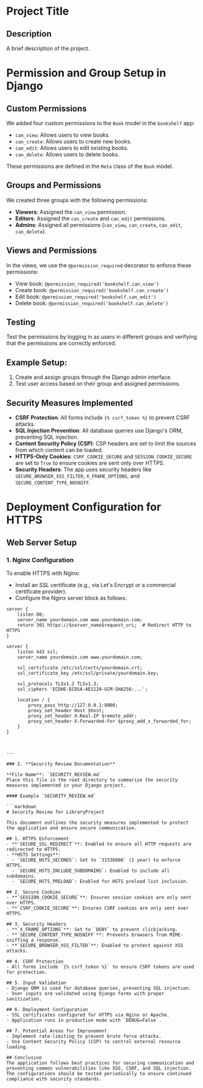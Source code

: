 # Project Title

## Description
A brief description of the project.

# Permission and Group Setup in Django

## Custom Permissions
We added four custom permissions to the `Book` model in the `bookshelf` app:
- `can_view`: Allows users to view books.
- `can_create`: Allows users to create new books.
- `can_edit`: Allows users to edit existing books.
- `can_delete`: Allows users to delete books.

These permissions are defined in the `Meta` class of the `Book` model.

## Groups and Permissions
We created three groups with the following permissions:
- **Viewers**: Assigned the `can_view` permission.
- **Editors**: Assigned the `can_create` and `can_edit` permissions.
- **Admins**: Assigned all permissions (`can_view`, `can_create`, `can_edit`, `can_delete`).

## Views and Permissions
In the views, we use the `@permission_required` decorator to enforce these permissions:
- View book: `@permission_required('bookshelf.can_view')`
- Create book: `@permission_required('bookshelf.can_create')`
- Edit book: `@permission_required('bookshelf.can_edit')`
- Delete book: `@permission_required('bookshelf.can_delete')`

## Testing
Test the permissions by logging in as users in different groups and verifying that the permissions are correctly enforced.

## Example Setup:
1. Create and assign groups through the Django admin interface.
2. Test user access based on their group and assigned permissions.


## Security Measures Implemented

- **CSRF Protection**: All forms include `{% csrf_token %}` to prevent CSRF attacks.
- **SQL Injection Prevention**: All database queries use Django's ORM, preventing SQL injection.
- **Content Security Policy (CSP)**: CSP headers are set to limit the sources from which content can be loaded.
- **HTTPS-Only Cookies**: `CSRF_COOKIE_SECURE` and `SESSION_COOKIE_SECURE` are set to `True` to ensure cookies are sent only over HTTPS.
- **Security Headers**: The app uses security headers like `SECURE_BROWSER_XSS_FILTER`, `X_FRAME_OPTIONS`, and `SECURE_CONTENT_TYPE_NOSNIFF`.


# Deployment Configuration for HTTPS

## Web Server Setup

### 1. Nginx Configuration
To enable HTTPS with Nginx:
- Install an SSL certificate (e.g., via Let's Encrypt or a commercial certificate provider).
- Configure the Nginx server block as follows:

```nginx
server {
    listen 80;
    server_name yourdomain.com www.yourdomain.com;
    return 301 https://$server_name$request_uri;  # Redirect HTTP to HTTPS
}

server {
    listen 443 ssl;
    server_name yourdomain.com www.yourdomain.com;

    ssl_certificate /etc/ssl/certs/yourdomain.crt;
    ssl_certificate_key /etc/ssl/private/yourdomain.key;

    ssl_protocols TLSv1.2 TLSv1.3;
    ssl_ciphers 'ECDHE-ECDSA-AES128-GCM-SHA256:...';

    location / {
        proxy_pass http://127.0.0.1:8000;
        proxy_set_header Host $host;
        proxy_set_header X-Real-IP $remote_addr;
        proxy_set_header X-Forwarded-For $proxy_add_x_forwarded_for;
    }
}



---

### 2. **Security Review Documentation**

**File Name**: `SECURITY_REVIEW.md`  
Place this file in the root directory to summarize the security measures implemented in your Django project.

#### Example `SECURITY_REVIEW.md`

```markdown
# Security Review for LibraryProject

This document outlines the security measures implemented to protect the application and ensure secure communication.

## 1. HTTPS Enforcement
- **`SECURE_SSL_REDIRECT`**: Enabled to ensure all HTTP requests are redirected to HTTPS.
- **HSTS Settings**:
  - `SECURE_HSTS_SECONDS`: Set to `31536000` (1 year) to enforce HTTPS.
  - `SECURE_HSTS_INCLUDE_SUBDOMAINS`: Enabled to include all subdomains.
  - `SECURE_HSTS_PRELOAD`: Enabled for HSTS preload list inclusion.

## 2. Secure Cookies
- **`SESSION_COOKIE_SECURE`**: Ensures session cookies are only sent over HTTPS.
- **`CSRF_COOKIE_SECURE`**: Ensures CSRF cookies are only sent over HTTPS.

## 3. Security Headers
- **`X_FRAME_OPTIONS`**: Set to `DENY` to prevent clickjacking.
- **`SECURE_CONTENT_TYPE_NOSNIFF`**: Prevents browsers from MIME-sniffing a response.
- **`SECURE_BROWSER_XSS_FILTER`**: Enabled to protect against XSS attacks.

## 4. CSRF Protection
- All forms include `{% csrf_token %}` to ensure CSRF tokens are used for protection.

## 5. Input Validation
- Django ORM is used for database queries, preventing SQL injection.
- User inputs are validated using Django forms with proper sanitization.

## 6. Deployment Configuration
- SSL certificates configured for HTTPS via Nginx or Apache.
- Application runs in production mode with `DEBUG=False`.

## 7. Potential Areas for Improvement
- Implement rate-limiting to prevent brute force attacks.
- Use Content Security Policy (CSP) to control external resource loading.

## Conclusion
The application follows best practices for securing communication and preventing common vulnerabilities like XSS, CSRF, and SQL injection. The configurations should be tested periodically to ensure continued compliance with security standards.
